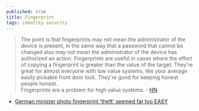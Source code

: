 ```yaml
---
published: true
title: Fingerprint
tags: identity security
---
```

> The point is that fingerprints may not mean the administrator of the device is present, in the same way that a password that cannot be changed also may not mean the administrator of the device has authorized an action.
> Fingerprints are useful in cases where the effort of copying a fingerprint is greater than the value of the target. They're great for almost everyone with low value systems, like your average easily pickable front door lock. They're good for keeping honest people honest.  
> Fingerprints are a problem for high value systems. - [HN](https://news.ycombinator.com/item?id=31752840)

- [German minister photo fingerprint 'theft' seemed far too EASY](https://www.theregister.com/2014/12/30/hacking_fingerprints_get_a_hires_pic_and_commercial_software/)